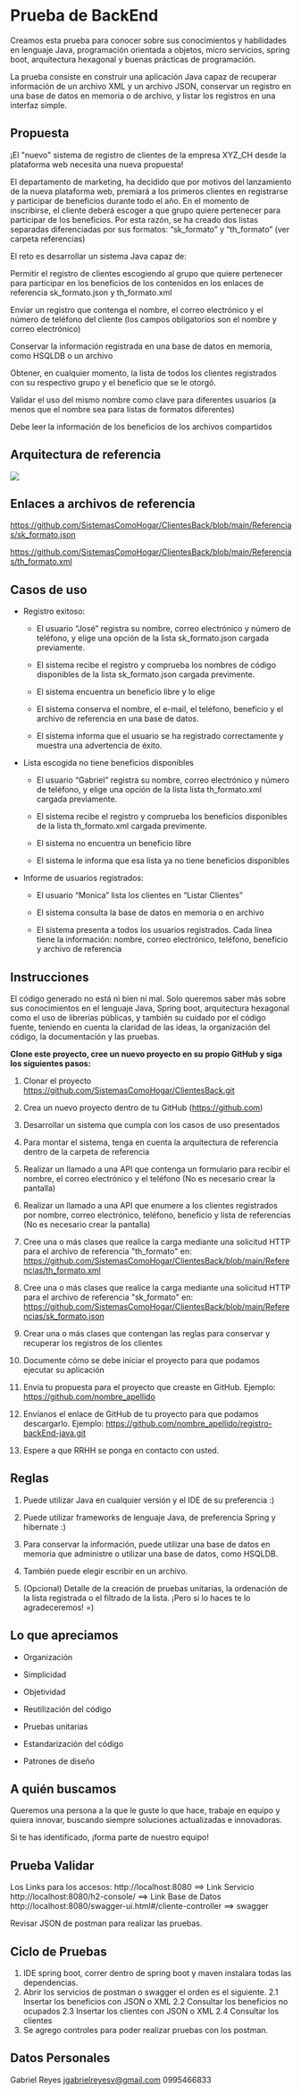 # Prueba de BackEnd

Creamos esta prueba para conocer sobre sus conocimientos y habilidades en lenguaje Java, programación orientada a objetos, micro servicios, spring boot, arquitectura hexagonal y buenas prácticas de programación. 

La prueba consiste en construir una aplicación Java capaz de recuperar información de un archivo XML y un archivo JSON, conservar un registro en una base de datos en memoria o de archivo, y listar los registros en una interfaz simple. 

## Propuesta 

¡El "nuevo" sistema de registro de clientes de la empresa XYZ_CH desde la plataforma web necesita una nueva propuesta!  

El departamento de marketing, ha decidido que por motivos del lanzamiento de la nueva plataforma web, premiará a los primeros clientes en registrarse y participar de beneficios durante todo el año.  En el momento de inscribirse, el cliente deberá escoger a que grupo quiere pertenecer para participar de los beneficios. Por esta razón, se ha creado dos listas separadas diferenciadas por sus formatos: “sk_formato” y “th_formato” (ver carpeta referencias)

El reto es desarrollar un sistema Java capaz de: 

Permitir el registro de clientes escogiendo al grupo que quiere pertenecer para participar en los beneficios de los contenidos en los enlaces de referencia sk_formato.json y th_formato.xml 

Enviar un registro que contenga el nombre, el correo electrónico y el número de teléfono del cliente (los campos obligatorios son el nombre y correo electrónico) 

Conservar la información registrada en una base de datos en memoria, como HSQLDB o un archivo 

Obtener, en cualquier momento, la lista de todos los clientes registrados con su respectivo grupo y el beneficio que se le otorgó. 

Validar el uso del mismo nombre como clave para diferentes usuarios (a menos que el nombre sea para listas de formatos diferentes) 

Debe leer la información de los beneficios de los archivos compartidos  

 

## Arquitectura de referencia 

![](https://github.com/SistemasComoHogar/ClientesBack/blob/main/Referencias/Arquitectura.png)

## Enlaces a archivos de referencia 

https://github.com/SistemasComoHogar/ClientesBack/blob/main/Referencias/sk_formato.json  

https://github.com/SistemasComoHogar/ClientesBack/blob/main/Referencias/th_formato.xml 

## Casos de uso 

- Registro exitoso: 

  * El usuario “José” registra su nombre, correo electrónico y número de teléfono, y elige una opción de la lista sk_formato.json cargada previamente. 

  * El sistema recibe el registro y comprueba los nombres de código disponibles de la lista sk_formato.json cargada previmente. 

  * El sistema encuentra un beneficio libre y lo elige 

  * El sistema conserva el nombre, el e-mail, el teléfono, beneficio y el archivo de referencia en una base de datos. 

  * El sistema informa que el usuario se ha registrado correctamente y muestra una advertencia de éxito. 

- Lista escogida no tiene beneficios disponibles 

  * El usuario “Gabriel” registra su nombre, correo electrónico y número de teléfono, y elige una opción de la lista lista th_formato.xml cargada previamente.  

  * El sistema recibe el registro y comprueba los beneficios disponibles de la lista th_formato.xml cargada previmente.

  * El sistema no encuentra un beneficio libre 

  * El sistema le informa que esa lista ya no tiene beneficios disponibles 

- Informe de usuarios registrados: 

  * El usuario “Monica” lista los clientes en “Listar Clientes” 

  * El sistema consulta la base de datos en memoria o en archivo 

  * El sistema presenta a todos los usuarios registrados. Cada línea tiene la información: nombre, correo electrónico, teléfono, beneficio y archivo de referencia 

## Instrucciones 

 

El código generado no está ni bien ni mal. Solo queremos saber más sobre sus conocimientos en el lenguaje Java, Spring boot, arquitectura hexagonal como el uso de librerías públicas, y también su cuidado por el código fuente, teniendo en cuenta la claridad de las ideas, la organización del código, la documentación y las pruebas. 

**Clone este proyecto, cree un nuevo proyecto en su propio GitHub y siga los siguientes pasos:**

1. Clonar el  proyecto https://github.com/SistemasComoHogar/ClientesBack.git 

2. Crea un nuevo proyecto dentro de tu GitHub (https://github.com) 

3. Desarrollar un sistema que cumpla con los casos de uso presentados 

4. Para montar el sistema, tenga en cuenta la arquitectura de referencia dentro de la carpeta de referencia 

5. Realizar un llamado a una API que contenga un formulario para recibir el nombre, el correo electrónico y el teléfono (No es necesario crear la pantalla)

6. Realizar un llamado a una API que enumere a los clientes registrados por nombre, correo electrónico, teléfono, beneficio y lista de referencias (No es necesario crear la pantalla) 

7. Cree una o más clases que realice la carga mediante una solicitud HTTP para el archivo de referencia "th_formato" en: https://github.com/SistemasComoHogar/ClientesBack/blob/main/Referencias/th_formato.xml

8. Cree una o más clases que realice la carga mediante una solicitud HTTP para el archivo de referencia "sk_formato" en: https://github.com/SistemasComoHogar/ClientesBack/blob/main/Referencias/sk_formato.json 

9. Crear una o más clases que contengan las reglas para conservar y recuperar los registros de los clientes 

10. Documente cómo se debe iniciar el proyecto para que podamos ejecutar su aplicación 

11. Envía tu propuesta para el proyecto que creaste en GitHub. Ejemplo: https://github.com/nombre_apellido 

12. Envíanos el enlace de GitHub de tu proyecto para que podamos descargarlo. Ejemplo: https://github.com/nombre_apellido/registro-backEnd-java.git 

13. Espere a que RRHH se ponga en contacto con usted. 

## Reglas 

1. Puede utilizar Java en cualquier versión y el IDE de su preferencia :) 

2. Puede utilizar frameworks de lenguaje Java, de preferencia Spring y hibernate :) 

3. Para conservar la información, puede utilizar una base de datos en memoria que administre o utilizar una base de datos, como HSQLDB. 

4. También puede elegir escribir en un archivo. 

5. (Opcional) Detalle de la creación de pruebas unitarias, la ordenación de la lista registrada o el filtrado de la lista. ¡Pero si lo haces te lo agradeceremos! =) 

## Lo que apreciamos 

* Organización 

* Simplicidad 

* Objetividad 

* Reutilización del código 

* Pruebas unitarias 

* Estandarización del código 

* Patrones de diseño 

## A quién buscamos 

Queremos una persona a la que le guste lo que hace, trabaje en equipo y quiera innovar, buscando siempre soluciones actualizadas e innovadoras. 

Si te has identificado, ¡forma parte de nuestro equipo! 


## Prueba Validar 

Los Links para los accesos:
http://localhost:8080  ==> Link Servicio
http://localhost:8080/h2-console/ ==> Link Base de Datos
http://localhost:8080/swagger-ui.html#/cliente-controller ==> swagger

Revisar JSON de postman para realizar las pruebas.

## Ciclo de Pruebas

1. IDE spring boot, correr dentro de spring boot y maven instalara todas las dependencias.
2. Abrir los servicios de postman o swagger el orden es el siguiente.
  2.1 Insertar los beneficios con JSON o XML
  2.2 Consultar los beneficios no ocupados
  2.3 Insertar los clientes con JSON o XML
  2.4 Consultar los clientes
3. Se agrego controles para poder realizar pruebas con los postman.

## Datos Personales

Gabriel Reyes
jgabrielreyesv@gmail.com
0995466833